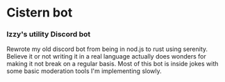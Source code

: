 # Cistern bot
### Izzy's utility Discord bot

Rewrote my old discord bot from being in nod.js to rust using serenity. Believe it or not writing it in a real language actually does wonders for making it not break on a regular basis. Most of this bot is inside jokes with some basic moderation tools I'm implementing slowly.